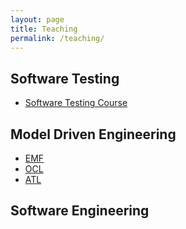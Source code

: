 ```yaml
---
layout: page
title: Teaching
permalink: /teaching/
---
```


## Software Testing

- [Software Testing Course](https://sunye.github.io/testing-courseware)

## Model Driven Engineering

- [EMF](https://sunye.github.io/emf-courseware)
- [OCL](https://sunye.github.io/ocl)
- [ATL](https://sunye.github.io/atl-courseware)

## Software Engineering
